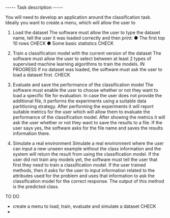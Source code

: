 ----- Task description -----

You will need to develop an application around the classification task.
Ideally you want to create a menu, which will allow the user to 

1. Load the dataset
   The software must allow the user to type the dataset name, tell the user it was loaded correctly and then print:
   ● The first top 10 rows CHECK
   ● Some basic statistics CHECK
   
2. Train a classification model with the current version of the dataset
   The software must allow the user to select between at least 2 types of supervised machine learning algorithms to train the models. IN PROGRESS
   If no dataset was loaded, the software must ask the user to load a dataset first. CHECK
   
3. Evaluate and save the performance of the classification model
   The software must enable the user to choose whether or not they want to load a specific file for evaluation.
   In case the user does not provide the additional file, it performs the experiments using a suitable data partitioning strategy.
   After performing the experiments it will report suitable metrics for the user which will allow them to evaluate the performance of the classification model.
   After showing the metrics it will ask the user whether or not they want to save the results to a file.
   If the user says yes, the software asks for the file name and saves the results information there.
   
5. Simulate a real environment
   Simulate a real environment where the user can input a new unseen example without the class information and the system will return the result from using the classification model.
   If the user did not train any models yet, the software must tell the user that first they need to train a classification model.
   If the user trained methods, then it asks for the user to input information related to the attributes used for the problem and uses that information to ask the classification model for the correct response.
   The output of this method is the predicted class.


TO DO
- create a menu to load, train, evaluate and simulate a dataset CHECK
- 

